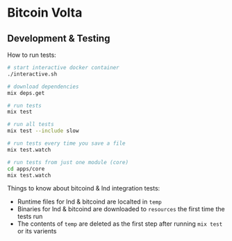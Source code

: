 # Bitcoin Volta

## Development & Testing

How to run tests:
```bash
# start interactive docker container
./interactive.sh

# download dependencies
mix deps.get

# run tests
mix test

# run all tests
mix test --include slow

# run tests every time you save a file
mix test.watch

# run tests from just one module (core)
cd apps/core
mix test.watch
```

Things to know about bitcoind & lnd integration tests:
- Runtime files for lnd & bitcoind are localted in `temp`
- Binaries for lnd & bitcoind are downloaded to `resources` the first time the tests run
- The contents of `temp` are deleted as the first step after running `mix test` or its varients
